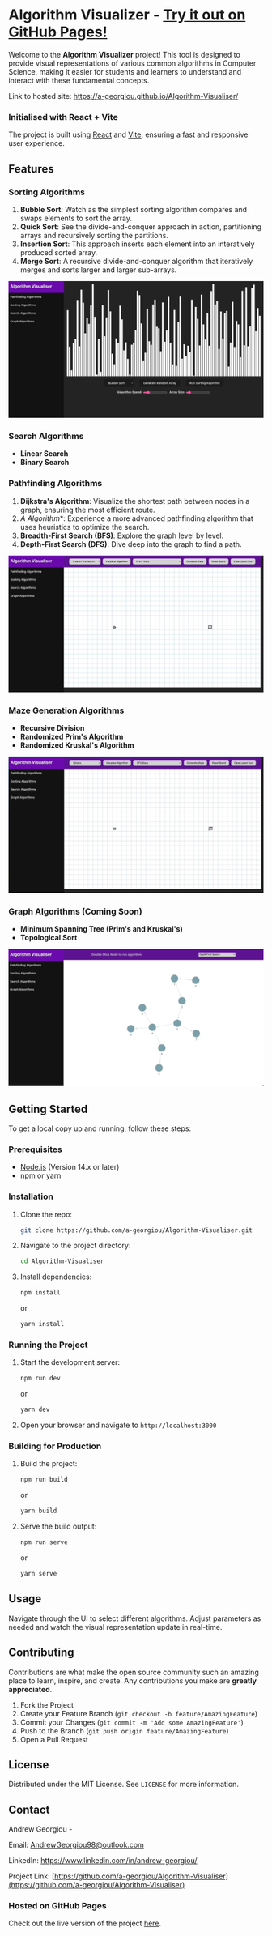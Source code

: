 # Algorithm Visualizer - [Try it out on GitHub Pages!](https://a-georgiou.github.io/Algorithm-Visualiser/)

Welcome to the **Algorithm Visualizer** project! This tool is designed to provide visual representations of various common algorithms in Computer Science, making it easier for students and learners to understand and interact with these fundamental concepts.

Link to hosted site: https://a-georgiou.github.io/Algorithm-Visualiser/

### Initialised with React + Vite
The project is built using [React](https://reactjs.org/) and [Vite](https://vitejs.dev/), ensuring a fast and responsive user experience.

## Features

### Sorting Algorithms
1. **Bubble Sort**: Watch as the simplest sorting algorithm compares and swaps elements to sort the array.
2. **Quick Sort**: See the divide-and-conquer approach in action, partitioning arrays and recursively sorting the partitions.
3. **Insertion Sort**: This approach inserts each element into an interatively produced sorted array.
4. **Merge Sort**: A recursive divide-and-conquer algorithm that iteratively merges and sorts larger and larger sub-arrays.

![](https://github.com/A-Georgiou/Algorithm-Visualiser/blob/main/examples/SortingAlgorithmExample.gif)

### Search Algorithms
- **Linear Search**
- **Binary Search**

### Pathfinding Algorithms
1. **Dijkstra's Algorithm**: Visualize the shortest path between nodes in a graph, ensuring the most efficient route.
2. **A* Algorithm**: Experience a more advanced pathfinding algorithm that uses heuristics to optimize the search.
3. **Breadth-First Search (BFS)**: Explore the graph level by level.
4. **Depth-First Search (DFS)**: Dive deep into the graph to find a path.

![Drawing Example](https://github.com/A-Georgiou/Algorithm-Visualiser/blob/main/examples/DrawnAlgorithmExample.gif)

### Maze Generation Algorithms
- **Recursive Division**
- **Randomized Prim's Algorithm**
- **Randomized Kruskal's Algorithm**

![Pathfinding Example](https://github.com/A-Georgiou/Algorithm-Visualiser/blob/main/examples/PathfindingExample.gif)

### Graph Algorithms (Coming Soon)
- **Minimum Spanning Tree (Prim's and Kruskal's)**
- **Topological Sort**

![Graph Example](https://github.com/A-Georgiou/Algorithm-Visualiser/blob/main/examples/GraphAlgorithmExample.gif)

## Getting Started

To get a local copy up and running, follow these steps:

### Prerequisites
- [Node.js](https://nodejs.org/) (Version 14.x or later)
- [npm](https://www.npmjs.com/) or [yarn](https://yarnpkg.com/)

### Installation
1. Clone the repo:
   ```sh
   git clone https://github.com/a-georgiou/Algorithm-Visualiser.git
   ```
2. Navigate to the project directory:
   ```sh
   cd Algorithm-Visualiser
   ```
3. Install dependencies:
   ```sh
   npm install
   ```
   or
   ```sh
   yarn install
   ```

### Running the Project
1. Start the development server:
   ```sh
   npm run dev
   ```
   or
   ```sh
   yarn dev
   ```
2. Open your browser and navigate to `http://localhost:3000`

### Building for Production
1. Build the project:
   ```sh
   npm run build
   ```
   or
   ```sh
   yarn build
   ```
2. Serve the build output:
   ```sh
   npm run serve
   ```
   or
   ```sh
   yarn serve
   ```

## Usage

Navigate through the UI to select different algorithms. Adjust parameters as needed and watch the visual representation update in real-time.

## Contributing

Contributions are what make the open source community such an amazing place to learn, inspire, and create. Any contributions you make are **greatly appreciated**.

1. Fork the Project
2. Create your Feature Branch (`git checkout -b feature/AmazingFeature`)
3. Commit your Changes (`git commit -m 'Add some AmazingFeature'`)
4. Push to the Branch (`git push origin feature/AmazingFeature`)
5. Open a Pull Request

## License

Distributed under the MIT License. See `LICENSE` for more information.

## Contact

Andrew Georgiou -

Email: AndrewGeorgiou98@outlook.com

LinkedIn: https://www.linkedin.com/in/andrew-georgiou/

Project Link: [https://github.com/a-georgiou/Algorithm-Visualiser](https://github.com/a-georgiou/Algorithm-Visualiser)

### Hosted on GitHub Pages
Check out the live version of the project [here](https://a-georgiou.github.io/Algorithm-Visualiser/).
